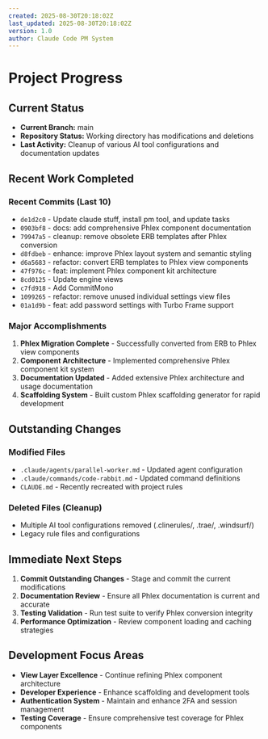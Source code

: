 ```yaml
---
created: 2025-08-30T20:18:02Z
last_updated: 2025-08-30T20:18:02Z
version: 1.0
author: Claude Code PM System
---
```


# Project Progress

## Current Status
- **Current Branch:** main
- **Repository Status:** Working directory has modifications and deletions
- **Last Activity:** Cleanup of various AI tool configurations and documentation updates

## Recent Work Completed
### Recent Commits (Last 10)
- `de1d2c0` - Update claude stuff, install pm tool, and update tasks
- `0903bf8` - docs: add comprehensive Phlex component documentation  
- `79947a5` - cleanup: remove obsolete ERB templates after Phlex conversion
- `d8fdbeb` - enhance: improve Phlex layout system and semantic styling
- `d6a5683` - refactor: convert ERB templates to Phlex view components
- `47f976c` - feat: implement Phlex component kit architecture
- `8cd0125` - Update engine views
- `c7fd918` - Add CommitMono
- `1099265` - refactor: remove unused individual settings view files
- `01a1d9b` - feat: add password settings with Turbo Frame support

### Major Accomplishments
1. **Phlex Migration Complete** - Successfully converted from ERB to Phlex view components
2. **Component Architecture** - Implemented comprehensive Phlex component kit system
3. **Documentation Updated** - Added extensive Phlex architecture and usage documentation
4. **Scaffolding System** - Built custom Phlex scaffolding generator for rapid development

## Outstanding Changes
### Modified Files
- `.claude/agents/parallel-worker.md` - Updated agent configuration
- `.claude/commands/code-rabbit.md` - Updated command definitions  
- `CLAUDE.md` - Recently recreated with project rules

### Deleted Files (Cleanup)
- Multiple AI tool configurations removed (.clinerules/, .trae/, .windsurf/)
- Legacy rule files and configurations

## Immediate Next Steps
1. **Commit Outstanding Changes** - Stage and commit the current modifications
2. **Documentation Review** - Ensure all Phlex documentation is current and accurate
3. **Testing Validation** - Run test suite to verify Phlex conversion integrity
4. **Performance Optimization** - Review component loading and caching strategies

## Development Focus Areas
- **View Layer Excellence** - Continue refining Phlex component architecture
- **Developer Experience** - Enhance scaffolding and development tools
- **Authentication System** - Maintain and enhance 2FA and session management
- **Testing Coverage** - Ensure comprehensive test coverage for Phlex components